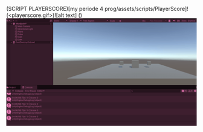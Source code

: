 (SCRIPT PLAYERSCORE)[my periode 4 prog/assets/scripts/PlayerScore]!
(<playerscore.gif>)![alt text]
(<Les2 prog m4.gif>)
![alt text](Muntjacht.gif)